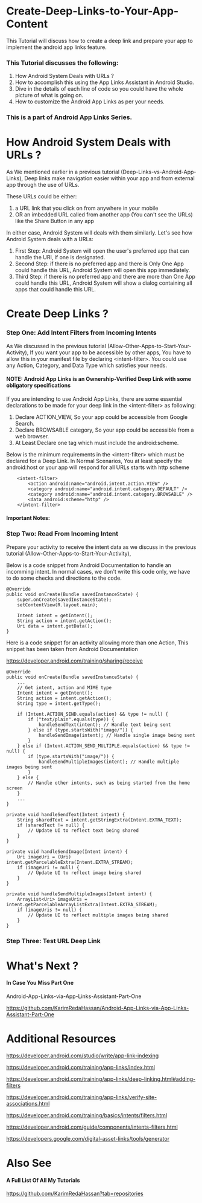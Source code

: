# Create-Deep-Links-to-Your-App-Content
This Tutorial will discuss how to create a deep link and prepare your app to implement the android app links feature. 

### This Tutorial discusses the following:
1. How Android System Deals with URLs ?
2. How to accomplish this using the App Links Assistant in Android Studio. 
5. Dive in the details of each line of code so you could have the whole picture of what is going on.
6. How to customize the Android App Links as per your needs.

### This is a part of Android App Links Series.

# How Android System Deals with URLs ?
As We mentioned earlier in a previous tutorial (Deep-Links-vs-Android-App-Links), Deep links make navigation easier within your app and from external app through the use of URLs. 

These URLs could be either: 
1. a URL link that you click on from anywhere in your mobile 
2. OR an imbedded URL called from another app (You can't see the URLs) like the Share Button in any app  

In either case, Android System will deals with them similarly. Let's see how Android System deals with a URLs:
1. First Step: Android System will open the user's preferred app that can handle the URI, if one is designated.
2. Second Step: if there is no preferred app and there is Only One App could handle this URL, Android System will open this app immediately.
3. Third Step: if there is no preferred app and there are more than One App could handle this URL, Android System will show a dialog containing all apps that could handle this URL.

# Create Deep Links ?
### Step One: Add Intent Filters from Incoming Intents
As We discussed in the previous tutorial (Allow-Other-Apps-to-Start-Your-Activity), If you want your app to be accessible by other apps, You have to allow this in your manifest file by declaring \<intent-filter>. You could use any Action, Category, and Data Type which satisfies your needs.

#### NOTE: Android App Links is an Ownership-Verified Deep Link with some obligatory specifications
If you are intending to use Android App Links, there are some essential declarations to be made for your deep link in the \<intent-filter> as following:
1. Declare ACTION_VIEW, So your app could be accessible from Google Search.
2. Declare BROWSABLE category, So your app could be accessible from a web browser.
3. At Least Declare one <data> tag which must include the android:scheme.

Below is the minimum requirements in the \<intent-filter> which must be declared for a Deep Link. In Normal Scenarios, You at least specify the android:host or your app will respond for all URLs starts with http scheme

        <intent-filter>
            <action android:name="android.intent.action.VIEW" />
            <category android:name="android.intent.category.DEFAULT" />
            <category android:name="android.intent.category.BROWSABLE" />
            <data android:scheme="http" />
        </intent-filter>

#### Important Notes:

### Step Two: Read From Incoming Intent 
Prepare your activity to receive the intent data as we discuss in the previous tutorial (Allow-Other-Apps-to-Start-Your-Activity),

Below is a code snippet from Android Documentation to handle an incomming intent. In normal cases, we don't write this code only, we have to do some checks and directions to the code.

    @Override
    public void onCreate(Bundle savedInstanceState) {
        super.onCreate(savedInstanceState);
        setContentView(R.layout.main);

        Intent intent = getIntent();
        String action = intent.getAction();
        Uri data = intent.getData();
    }
    
Here is a code snippet for an activity allowing more than one Action, This snippet has been taken from Android Documentation

https://developer.android.com/training/sharing/receive
    
    @Override
    public void onCreate(Bundle savedInstanceState) {
        ...
        // Get intent, action and MIME type
        Intent intent = getIntent();
        String action = intent.getAction();
        String type = intent.getType();

        if (Intent.ACTION_SEND.equals(action) && type != null) {
            if ("text/plain".equals(type)) {
                handleSendText(intent); // Handle text being sent
            } else if (type.startsWith("image/")) {
                handleSendImage(intent); // Handle single image being sent
            }
        } else if (Intent.ACTION_SEND_MULTIPLE.equals(action) && type != null) {
            if (type.startsWith("image/")) {
                handleSendMultipleImages(intent); // Handle multiple images being sent
            }
        } else {
            // Handle other intents, such as being started from the home screen
        }
        ...
    }

    private void handleSendText(Intent intent) {
        String sharedText = intent.getStringExtra(Intent.EXTRA_TEXT);
        if (sharedText != null) {
            // Update UI to reflect text being shared
        }
    }

    private void handleSendImage(Intent intent) {
        Uri imageUri = (Uri) intent.getParcelableExtra(Intent.EXTRA_STREAM);
        if (imageUri != null) {
            // Update UI to reflect image being shared
        }
    }

    private void handleSendMultipleImages(Intent intent) {
        ArrayList<Uri> imageUris = intent.getParcelableArrayListExtra(Intent.EXTRA_STREAM);
        if (imageUris != null) {
            // Update UI to reflect multiple images being shared
        }
    }
 ### Step Three: Test URL Deep Link
 
 
# What's Next ?

#### In Case You Miss Part One

Android-App-Links-via-App-Links-Assistant-Part-One

https://github.com/KarimRedaHassan/Android-App-Links-via-App-Links-Assistant-Part-One

# Additional Resources

https://developer.android.com/studio/write/app-link-indexing

https://developer.android.com/training/app-links/index.html

https://developer.android.com/training/app-links/deep-linking.html#adding-filters

https://developer.android.com/training/app-links/verify-site-associations.html

https://developer.android.com/training/basics/intents/filters.html

https://developer.android.com/guide/components/intents-filters.html

https://developers.google.com/digital-asset-links/tools/generator


# Also See

#### A Full List Of All My Tutorials

https://github.com/KarimRedaHassan?tab=repositories


